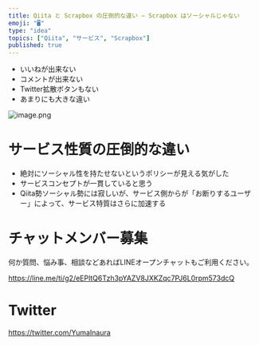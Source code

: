 ```yaml
---
title: Qiita と Scrapbox の圧倒的な違い – Scrapbox はソーシャルじゃない
emoji: "🖥"
type: "idea"
topics: ["Qiita", "サービス", "Scrapbox"]
published: true
---
```


- いいねが出来ない
- コメントが出来ない
- Twitter拡散ボタンもない
- あまりにも大きな違い

![image.png](https://qiita-image-store.s3.amazonaws.com/0/89618/d214aee1-6bd7-4393-68dc-8bd202de6081.png)

# サービス性質の圧倒的な違い

- 絶対にソーシャル性を持たせないというポリシーが見える気がした
- サービスコンセプトが一貫していると思う
- Qiita勢ソーシャル勢には寂しいが、サービス側からが「お断りするユーザー」によって、サービス特質はさらに加速する








<!-- Update From Qiita API -->

# チャットメンバー募集


何か質問、悩み事、相談などあればLINEオープンチャットもご利用ください。

https://line.me/ti/g2/eEPltQ6Tzh3pYAZV8JXKZqc7PJ6L0rpm573dcQ





# Twitter


https://twitter.com/YumaInaura


<!-- Update From Qiita API -->


